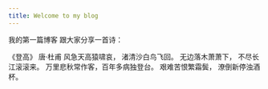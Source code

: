 ```yaml
---
title: Welcome to my blog
---
```


我的第一篇博客
跟大家分享一首诗：

《登高》
唐·杜甫
风急天高猿啸哀， 渚清沙白鸟飞回。
无边落木萧萧下， 不尽长江滚滚来。
万里悲秋常作客，百年多病独登台。
艰难苦恨繁霜鬓， 潦倒新停浊酒杯。
